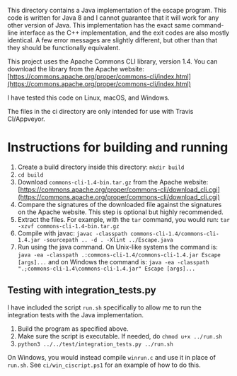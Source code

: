 This directory contains a Java implementation of the escape program. This code is written for Java 8 and I cannot guarantee that it will work for any other version of Java. This implementation has the exact same command-line interface as the C++ implementation, and the exit codes are also mostly identical. A few error messages are slightly different, but other than that they should be functionally equivalent.

This project uses the Apache Commons CLI library, version 1.4. You can download the library from the Apache website: [https://commons.apache.org/proper/commons-cli/index.html](https://commons.apache.org/proper/commons-cli/index.html)

I have tested this code on Linux, macOS, and Windows.

The files in the ci directory are only intended for use with Travis CI/Appveyor.

# Instructions for building and running
1. Create a build directory inside this directory: ```mkdir build```
2. ```cd build```
3. Download `commons-cli-1.4-bin.tar.gz` from the Apache website: [https://commons.apache.org/proper/commons-cli/download_cli.cgi](https://commons.apache.org/proper/commons-cli/download_cli.cgi)
4. Compare the signatures of the downloaded file against the signatures on the Apache website. This step is optional but highly recommended.
5. Extract the files. For example, with the `tar` command, you would run: ```tar -xzvf commons-cli-1.4-bin.tar.gz```
6. Compile with javac: ```javac -classpath commons-cli-1.4/commons-cli-1.4.jar -sourcepath .. -d . -Xlint ../Escape.java```
7. Run using the java command. On Unix-like systems the command is: ```java -ea -classpath .:commons-cli-1.4/commons-cli-1.4.jar Escape [args]...``` and on Windows the command is: ```java -ea -classpath ".;commons-cli-1.4\commons-cli-1.4.jar" Escape [args]...```

## Testing with integration_tests.py
I have included the script `run.sh` specifically to allow me to run the integration tests with the Java implementation.
1. Build the program as specified above.
2. Make sure the script is executable. If needed, do ```chmod u+x ../run.sh```
3. ```python3 ../../test/integration_tests.py ../run.sh```

On Windows, you would instead compile `winrun.c` and use it in place of `run.sh`. See `ci/win_ciscript.ps1` for an example of how to do this.
